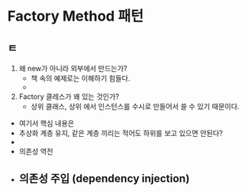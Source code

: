 # Factory Method 패턴

## ㅌ   
1. 왜 new가 아니라 외부에서 만드는가?
    - 책 속의 예제로는 이해하기 힘들다.
    - 
2. Factory 클레스가 왜 있는 것인가? 
    - 상위 클래스, 상위 에서 인스턴스를 수시로 만들어서 쓸 수 있기 때문이다.

- 여기서 핵심 내용은    
- 추상화 계층 유지, 같은 계층 끼리는 적어도 하위를 보고 있으면 안된다?
- 
- 의존성 역전
- 의존성 주입 (dependency injection)
    - 